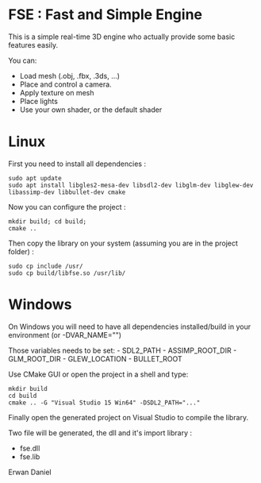 # FSE : Fast and Simple Engine

This is a simple real-time 3D engine who actually provide some basic features easily.

You can:
  - Load mesh (.obj, .fbx, .3ds, ...)
  - Place and control a camera.
  - Apply texture on mesh
  - Place lights
  - Use your own shader, or the default shader

# Linux

First you need to install all dependencies :

```
sudo apt update
sudo apt install libgles2-mesa-dev libsdl2-dev libglm-dev libglew-dev libassimp-dev libbullet-dev cmake
```

Now you can configure the project :

```
mkdir build; cd build;
cmake ..
```

Then copy the library on your system (assuming you are in the project folder) :
```
sudo cp include /usr/
sudo cp build/libfse.so /usr/lib/
```

# Windows

On Windows you will need to have all dependencies installed/build in your environment (or -DVAR_NAME="")

Those variables needs to be set:
    - SDL2_PATH
    - ASSIMP_ROOT_DIR
    - GLM_ROOT_DIR
    - GLEW_LOCATION
    - BULLET_ROOT

Use CMake GUI or open the project in a shell and type:
```
mkdir build
cd build
cmake .. -G "Visual Studio 15 Win64" -DSDL2_PATH="..."
```

Finally open the generated project on Visual Studio to compile the library.

Two file will be generated, the dll and it's import library :
- fse.dll
- fse.lib

Erwan Daniel
